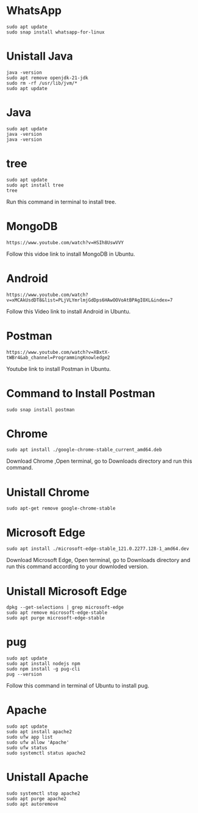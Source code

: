# WhatsApp
    sudo apt update
    sudo snap install whatsapp-for-linux
# Unistall Java
    java -version
    sudo apt remove openjdk-21-jdk
    sudo rm -rf /usr/lib/jvm/*
    sudo apt update

# Java
    sudo apt update
    java -version
    java -version


# tree
    sudo apt update
    sudo apt install tree
    tree
Run this command in terminal to install tree.
# MongoDB

    https://www.youtube.com/watch?v=HSIh8UswVVY

Follow this vidoe link to install MongoDB in Ubuntu.

# Android

    https://www.youtube.com/watch?v=xMCAkUsdDT8&list=PLjVLYmrlmjGdDps6HAwOOVoAtBPAgIOXL&index=7
Follow this Video link to install Android in Ubuntu.

# Postman
    https://www.youtube.com/watch?v=XBxtX-tWBr4&ab_channel=ProgrammingKnowledge2
Youtube link to install Postman in Ubuntu.
# Command to Install Postman
    sudo snap install postman
# Chrome
    sudo apt install ./google-chrome-stable_current_amd64.deb
Download Chrome ,Open terminal, go to Downloads directory and run this command.
# Unistall Chrome
    sudo apt-get remove google-chrome-stable

# Microsoft Edge
    sudo apt install ./microsoft-edge-stable_121.0.2277.128-1_amd64.dev
Download Microsoft Edge, Open terminal, go to Downloads directory and run this command according to your downloded version.
# Unistall Microsoft Edge
    dpkg --get-selections | grep microsoft-edge
    sudo apt remove microsoft-edge-stable
    sudo apt purge microsoft-edge-stable
# pug

    sudo apt update
    sudo apt install nodejs npm
    sudo npm install -g pug-cli
    pug --version
Follow this command in terminal of Ubuntu to install pug.
# Apache
    sudo apt update
    sudo apt install apache2
    sudo ufw app list
    sudo ufw allow 'Apache'
    sudo ufw status
    sudo systemctl status apache2
# Unistall Apache
    sudo systemctl stop apache2
    sudo apt purge apache2
    sudo apt autoremove
